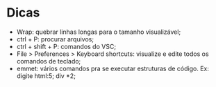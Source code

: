 # Dicas

- Wrap: quebrar linhas longas para o tamanho visualizável;
- ctrl + P: procurar arquivos;
- ctrl + shift + P: comandos do VSC;
- File > Preferences > Keyboard shortcuts: visualize e edite todos os comandos de teclado;
- emmet: vários comandos pra se executar estruturas de código. Ex: digite html:5; div *2;